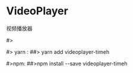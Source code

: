 # VideoPlayer
视频播放器

#>

#> yarn :
##> yarn add videoplayer-timeh
>
#>npm:
##>npm install --save videoplayer-timeh